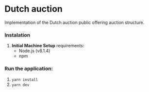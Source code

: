 # Dutch auction 

Implementation of the Dutch auction public offering auction structure.

### Instalation
1. **Initial Machine Setup**
 requirements:
   - Node.js (v8.1.4)
   - npm

### Run the application: 
1. `yarn install`
2. `yarn dev`
